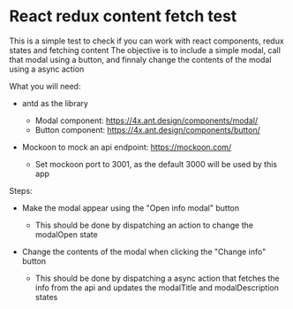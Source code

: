 # React redux content fetch test
This is a simple test to check if you can work with react components, redux states and fetching content
The objective is to include a simple modal, call that modal using a button, and finnaly change the contents of the modal using a async action

What you will need:
* antd as the library
    * Modal component: https://4x.ant.design/components/modal/
    * Button component: https://4x.ant.design/components/button/

* Mockoon to mock an api endpoint: https://mockoon.com/
    * Set mockoon port to 3001, as the default 3000 will be used by this app

Steps:
* Make the modal appear using the "Open info modal" button
    * This should be done by dispatching an action to change the modalOpen state

* Change the contents of the modal when clicking the "Change info" button
    * This should be done by dispatching a async action that fetches the info from the api and updates the modalTitle and modalDescription states